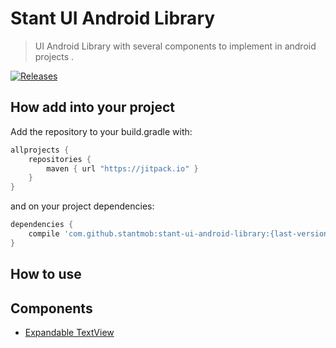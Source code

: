 # Stant UI Android Library

> UI Android Library with several components to implement in android projects .

[![Releases](https://jitpack.io/v/stantmob/stant-ui-android-library.svg)](https://jitpack.io/#stantmob/stant-ui-android-library)


## How add into your project
Add the repository to your build.gradle with:
```gradle
allprojects {
    repositories {
        maven { url "https://jitpack.io" }
    }
}
```
and on your project dependencies:

```gradle
dependencies {
    compile 'com.github.stantmob:stant-ui-android-library:{last-version}'
}

```

## How to use

## Components

* [Expandable TextView](ui-library/src/main/java/br/com/stant/libraries/uilibrary/components/expandabletextview/doc/expandabletextview.md)